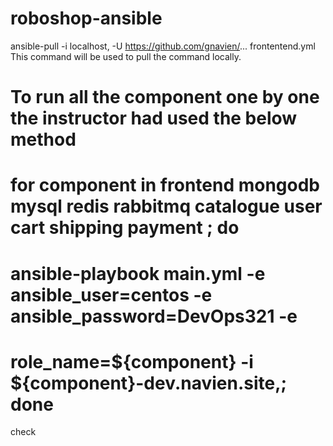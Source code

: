 # roboshop-ansible
ansible-pull -i localhost, -U https://github.com/gnavien/... frontentend.yml This command will be used to pull the command locally.


# To run all the component one by one the instructor had used the below method
# for component in frontend mongodb mysql redis rabbitmq catalogue user cart shipping payment ; do 
# ansible-playbook main.yml -e ansible_user=centos -e ansible_password=DevOps321 -e
# role_name=${component} -i ${component}-dev.navien.site,; done
check

